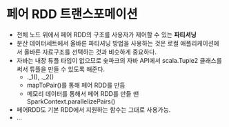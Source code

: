 # 페어 RDD 트랜스포메이션

 - 전체 노드 위에서 페어 RDD의 구조를 사용자가 제어할 수 있는 **파티셔닝**
 - 분산 데이터세트에서 올바른 파티셔닝 방법을 사용하는 것은 로컬 애플리케이션에서 올바른 자료구조를 선택하는 것과 비슷하게 중요하다.
 - 자바는 내장 튜플 타입이 없으므로 슻파크의 자바 API에서 scala.Tuple2 클래스를 써서 튜플을 만들 수 있도록 해준다.
   - ._1(), ._2()
   - mapToPair()를 통해 페어 RDD를 만듬
   - 메모리 데이터를 통해서 페어 RDD를 만들 땐 SparkContext.parallelizePairs()
 - 페어RDD도 기본 RDD에서 지원하는 함수는 그대로 사용가능.
  - ...